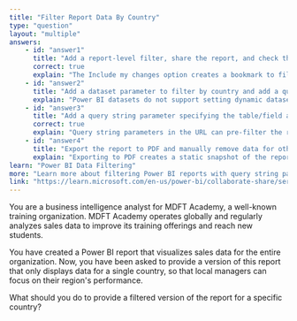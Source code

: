 ```yaml
---
title: "Filter Report Data By Country"
type: "question"
layout: "multiple"
answers:
    - id: "answer1"
      title: "Add a report-level filter, share the report, and check the Include my changes option"
      correct: true
      explain: "The Include my changes option creates a bookmark to filter the report data. The URL emailed when sharing includes this bookmark, preserving the filter."
    - id: "answer2"
      title: "Add a dataset parameter to filter by country and add a query string parameter specifying the dataset parameter and country"
      explain: "Power BI datasets do not support setting dynamic dataset parameters with query string parameters. You can only use the query string to refer to tables and fields directly"
    - id: "answer3"
      title: "Add a query string parameter specifying the table/field and country"
      correct: true
      explain: "Query string parameters in the URL can pre-filter the report. You can specify table and fields to restrict data by country name."
    - id: "answer4"
      title: "Export the report to PDF and manually remove data for other countries"
      explain: "Exporting to PDF creates a static snapshot of the report. This does not allow interactive filtering or sharing a dynamic, filterable report with others."
learn: "Power BI Data Filtering"
more: "Learn more about filtering Power BI reports with query string parameters"
link: "https://learn.microsoft.com/en-us/power-bi/collaborate-share/service-url-filters"
---
```

You are a business intelligence analyst for MDFT Academy, a well-known training organization. MDFT Academy operates globally and regularly analyzes sales data to improve its training offerings and reach new students.

You have created a Power BI report that visualizes sales data for the entire organization. Now, you have been asked to provide a version of this report that only displays data for a single country, so that local managers can focus on their region's performance.

What should you do to provide a filtered version of the report for a specific country?

